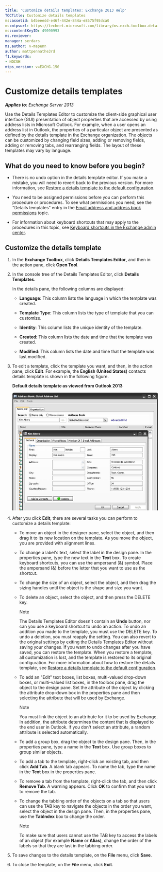 ```yaml
---
title: 'Customize details templates: Exchange 2013 Help'
TOCTitle: Customize details templates
ms:assetid: b4beeedd-e46f-442e-844a-e8575f95dca0
ms:mtpsurl: https://technet.microsoft.com/library/ms.exch.toolbox.detailstemplate(v=EXCHG.150)
ms:contentKeyID: 49090993
ms.reviewer: 
manager: serdars
ms.author: v-mapenn
author: mattpennathe3rd
f1.keywords:
- NOCSH
mtps_version: v=EXCHG.150
---
```


# Customize details templates

_**Applies to:** Exchange Server 2013_

Use the Details Templates Editor to customize the client-side graphical user interface (GUI) presentation of object properties that are accessed by using address lists in Microsoft Outlook. For example, when a user opens an address list in Outlook, the properties of a particular object are presented as defined by the details template in the Exchange organization. The objects can be customized by changing field sizes, adding or removing fields, adding or removing tabs, and rearranging fields. The layout of these templates may vary by language.

## What do you need to know before you begin?

- There is no undo option in the details template editor. If you make a mistake, you will need to revert back to the previous version. For more information, see [Restore a details template to the default configuration](restore-a-details-template-to-the-default-configuration-exchange-2013-help.md).

- You need to be assigned permissions before you can perform this procedure or procedures. To see what permissions you need, see the "Details templates" entry in the [Email address and address book permissions](email-address-and-address-book-permissions-exchange-2013-help.md) topic.

- For information about keyboard shortcuts that may apply to the procedures in this topic, see [Keyboard shortcuts in the Exchange admin center](keyboard-shortcuts-in-the-exchange-admin-center-2013-help.md).

## Customize the details template

1. In the **Exchange Toolbox**, click **Details Templates Editor**, and then in the action pane, click **Open Tool**.

2. In the console tree of the Details Templates Editor, click **Details Templates**.

    In the details pane, the following columns are displayed:

   - **Language**: This column lists the language in which the template was created.

   - **Template Type**: This column lists the type of template that you can customize.

   - **Identity**: This column lists the unique identity of the template.

   - **Created**: This column lists the date and time that the template was created.

   - **Modified**: This column lists the date and time that the template was last modified.

3. To edit a template, click the template you want, and then, in the action pane, click **Edit**. For example, the **English (United States)** contacts details template is shown in the following figure.

   **Default details template as viewed from Outlook 2013**

   ![Default details template in Outlook 2007](images/JJ673049.a0af8aca-663d-4702-ab2f-9a342f481cdf(EXCHG.150).gif "Default details template in Outlook 2007")

4. After you click **Edit**, there are several tasks you can perform to customize a details template:

   - To move an object in the designer pane, select the object, and then drag it to its new location on the template. As you move the object, you are provided with alignment lines.

   - To change a label's text, select the label in the design pane. In the properties pane, type the new text in the **Text** box. To create keyboard shortcuts, you can use the ampersand (&) symbol. Place the ampersand (&) before the letter that you want to use as the shortcut.

   - To change the size of an object, select the object, and then drag the sizing handles until the object is the shape and size you want.

   - To delete an object, select the object, and then press the DELETE key.

     > [!NOTE]
     > The Details Templates Editor doesn't contain an <STRONG>Undo</STRONG> button, nor can you use a keyboard shortcut to undo an action. To undo an addition you made to the template, you must use the DELETE key. To undo a deletion, you must reapply the setting. You can also revert to the original settings by exiting the Details Templates Editor without saving your changes. If you want to undo changes after you have saved, you can restore the template. When you restore a template, all customization is lost, and the template is restored to its original configuration. For more information about how to restore the details template, see <A href="restore-a-details-template-to-the-default-configuration-exchange-2013-help.md">Restore a details template to the default configuration</A>.

   - To add an "Edit" text boxes, list boxes, multi-valued drop-down boxes, or multi-valued list boxes, in the toolbox pane, drag the object to the design pane. Set the attribute of the object by clicking the attribute drop-down box in the properties pane and then selecting the attribute that will be used by Exchange.

     > [!NOTE]
     > You must link the object to an attribute for it to be used by Exchange. In addition, the attribute determines the content that is displayed to the end user in Outlook. If you don't select an attribute, a random attribute is selected automatically.

   - To add a group box, drag the object to the design pane. Then, in the properties pane, type a name in the **Text** box. Use group boxes to group similar objects.

   - To add a tab to the template, right-click an existing tab, and then click **Add Tab**. A blank tab appears. To name the tab, type the name in the **Text** box in the properties pane.

   - To remove a tab from the template, right-click the tab, and then click **Remove Tab**. A warning appears. Click **OK** to confirm that you want to remove the tab.

   - To change the tabbing order of the objects on a tab so that users can use the TAB key to navigate the objects in the order you want, select the object in the design pane. Then, in the properties pane, use the **TabIndex** box to change the order.

     > [!NOTE]
     > To make sure that users cannot use the TAB key to access the labels of an object (for example <STRONG>Name</STRONG> or <STRONG>Alias</STRONG>), change the order of the labels so that they are last in the tabbing order.

5. To save changes to the details template, on the **File** menu, click **Save**.

6. To close the template, on the **File** menu, click **Exit**.
